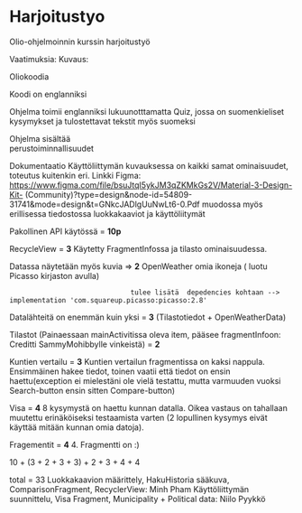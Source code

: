 # Harjoitustyo
Olio-ohjelmoinnin kurssin harjoitustyö

Vaatimuksia:                    Kuvaus:

Oliokoodia

Koodi on englanniksi            
  
Ohjelma toimii englanniksi       lukuunotttamatta Quiz, jossa on suomenkieliset kysymykset ja tulostettavat tekstit myös                                      suomeksi

Ohjelma sisältää         
perustoiminnallisuudet 

Dokumentaatio                    Käyttöliittymän kuvauksessa on kaikki samat ominaisuudet, toteutus kuitenkin eri.
                                 Linkki Figma: https://www.figma.com/file/bsuJtqI5ykJM3qZKMkGs2V/Material-3-Design-Kit-                                       (Community)?type=design&node-id=54809-31741&mode=design&t=GNkcJADlgUuNwLt6-0.Pdf muodossa myös erillisessa tiedostossa luokkakaaviot ja käyttöliitymät
                                 

Pakollinen API käytössä          = **10p**

RecycleView                      = **3** Käytetty FragmentInfossa ja tilasto ominaisuudessa.

Datassa näytetään myös kuvia     =>  **2** OpenWeather omia ikoneja ( luotu Picasso kirjaston avulla)

                                  tulee lisätä  depedencies kohtaan --> implementation 'com.squareup.picasso:picasso:2.8' 

Datalähteitä on enemmän kuin yksi =  **3** (Tilastotiedot + OpenWeatherData)

Tilastot                           (Painaessaan mainActivitissa oleva item, pääsee fragmentInfoon: Creditti SammyMohibbylle                                     vinkeistä) = **2**

Kuntien vertailu = **3**           Kuntien vertailun fragmentissa on kaksi nappula. Ensimmäinen hakee tiedot, toinen vaatii                                     että tiedot on ensin haettu(exception ei mielestäni ole vielä testattu, mutta varmuuden                                      vuoksi Search-button ensin sitten Compare-button)

Visa = **4**                       8 kysymystä on haettu kunnan datalla. Oikea vastaus on tahallaan muutettu erinäköiseksi                                      testaamista varten (2 lopullinen kysymys eivät käyttää                                                                       mitään kunnan omia datoja).   

Fragementit = **4**                4. Fragmentti on :)

10 + (3 + 2 + 3 + 3) + 2 + 3 + 4 + 4 

total = 33
Luokkakaavion määrittely, HakuHistoria sääkuva, ComparisonFragment, RecyclerView: Minh Pham
Käyttöliittymän suunnittelu, Visa Fragment, Municipality + Political data: Niilo Pyykkö                      



